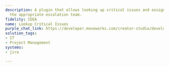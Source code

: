 ```yaml
---
description: A plugin that allows looking up critical issues and assigning them to
  the appropriate escalation team.
fidelity: IDEA
name: Lookup Critical Issues
purple_chat_link: https://developer.moveworks.com/creator-studio/developer-tools/purple-chat/?conversation=%7B%22startTimestamp%22%3A%2211%3A43+AM%22%2C%22messages%22%3A%5B%7B%22parts%22%3A%5B%7B%22richText%22%3A%22Show+me+all+critical+production+issues%22%7D%5D%2C%22role%22%3A%22user%22%7D%2C%7B%22parts%22%3A%5B%7B%22reasoningSteps%22%3A%5B%7B%22richText%22%3A%22Searching+%3Cb%3EJira%3C%2Fb%3E+for+critical+production+issues.%22%2C%22status%22%3A%22success%22%7D%5D%7D%2C%7B%22richText%22%3A%22%3Cp%3EI+found+2+critical+issues+in+%3Cb%3EJira%3C%2Fb%3E%3A%3C%2Fp%3E%22%7D%2C%7B%22citations%22%3A%5B%7B%22citationTitle%22%3A%22API-401%3A+Authentication+service+failing%22%2C%22connectorName%22%3A%22jira%22%7D%2C%7B%22citationTitle%22%3A%22DB-231%3A+Database+connection+pool+exhausted%22%2C%22connectorName%22%3A%22jira%22%7D%5D%7D%2C%7B%22richText%22%3A%22What+would+you+like+to+do%3F%22%7D%2C%7B%22buttons%22%3A%5B%7B%22buttonText%22%3A%22Assign+an+issue%22%2C%22style%22%3A%22filled%22%7D%2C%7B%22buttonText%22%3A%22View+details%22%2C%22style%22%3A%22outlined%22%7D%5D%7D%5D%2C%22role%22%3A%22assistant%22%7D%2C%7B%22parts%22%3A%5B%7B%22richText%22%3A%22Assign+an+issue%22%7D%5D%2C%22role%22%3A%22user%22%7D%2C%7B%22parts%22%3A%5B%7B%22richText%22%3A%22%3Cp%3EWhich+issue+would+you+like+to+assign%3F%3C%2Fp%3E%22%7D%2C%7B%22buttons%22%3A%5B%7B%22buttonText%22%3A%22API-401%22%2C%22style%22%3A%22outlined%22%7D%2C%7B%22buttonText%22%3A%22DB-231%22%2C%22style%22%3A%22outlined%22%7D%5D%7D%5D%2C%22role%22%3A%22assistant%22%7D%2C%7B%22parts%22%3A%5B%7B%22richText%22%3A%22API-401%22%7D%5D%2C%22role%22%3A%22user%22%7D%2C%7B%22parts%22%3A%5B%7B%22richText%22%3A%22Okay%2C+who+should+I+assign+%3Cb%3EAPI-401%3C%2Fb%3E+to%3F+You+can+mention+a+team+or+an+individual.%22%7D%5D%2C%22role%22%3A%22assistant%22%7D%2C%7B%22parts%22%3A%5B%7B%22richText%22%3A%22the+SRE+escalation+team%22%7D%5D%2C%22role%22%3A%22user%22%7D%2C%7B%22parts%22%3A%5B%7B%22reasoningSteps%22%3A%5B%7B%22richText%22%3A%22Found+user+group+%27SRE+Escalation+Team%27+in+%3Cb%3EJira%3C%2Fb%3E%22%2C%22status%22%3A%22success%22%7D%5D%7D%2C%7B%22richText%22%3A%22%3Cp%3EOkay%2C+I+will+perform+the+following+action%3A%3C%2Fp%3E%3Cul%3E%3Cli%3E%3Cb%3EAssignee%3C%2Fb%3E%3A+SRE+Escalation+Team%3C%2Fli%3E%3Cli%3E%3Cb%3EIssue%3C%2Fb%3E%3A+API-401%3C%2Fli%3E%3C%2Ful%3E%3Cp%3EDoes+this+look+right%3F%3C%2Fp%3E%22%7D%2C%7B%22buttons%22%3A%5B%7B%22buttonText%22%3A%22Assign+Issue%22%2C%22style%22%3A%22filled%22%7D%2C%7B%22buttonText%22%3A%22Cancel%22%2C%22style%22%3A%22outlined%22%7D%5D%7D%5D%2C%22role%22%3A%22assistant%22%7D%2C%7B%22parts%22%3A%5B%7B%22richText%22%3A%22Assign+Issue%22%7D%5D%2C%22role%22%3A%22user%22%7D%2C%7B%22parts%22%3A%5B%7B%22richText%22%3A%22%3Cp%3EDone.+I%27ve+assigned+the+issue+to+the+SRE+Escalation+Team.%3C%2Fp%3E%22%7D%2C%7B%22citations%22%3A%5B%7B%22citationTitle%22%3A%22API-401%3A+Authentication+service+failing%22%2C%22connectorName%22%3A%22jira%22%7D%5D%7D%5D%2C%22role%22%3A%22assistant%22%7D%5D%7D
solution_tags:
- IT
- Project Management
systems:
- jira

---
```

